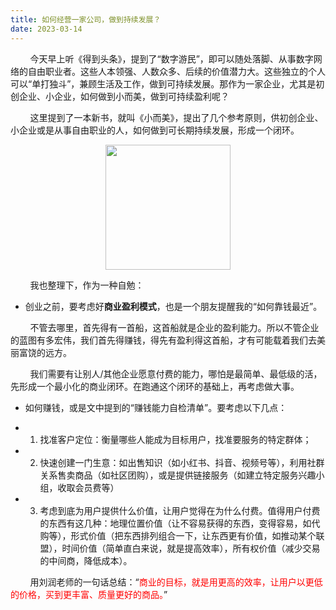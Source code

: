 ```yaml
---
title: 如何经营一家公司，做到持续发展？
date: 2023-03-14
---
```


&#160; &#160; &#160; &#160;  今天早上听《得到头条》，提到了“数字游民”，即可以随处落脚、从事数字网络的自由职业者。这些人本领强、人数众多、后续的价值潜力大。这些独立的个人可以“单打独斗”，兼顾生活及工作，做到可持续发展。那作为一家企业，尤其是初创企业、小企业，如何做到小而美，做到可持续盈利呢？

&#160; &#160; &#160; &#160;  这里提到了一本新书，就叫《小而美》，提出了几个参考原则，供初创企业、小企业或是从事自由职业的人，如何做到可长期持续发展，形成一个闭环。
<p align="center">
   <img src="https://user-images.githubusercontent.com/89500827/224884768-32ba108d-1d67-4a0b-8c14-9bad76801915.png" width=200>
</p>

&#160; &#160; &#160; &#160; 我也整理下，作为一种自勉：
- 创业之前，要考虑好**商业盈利模式**，也是一个朋友提醒我的“如何靠钱最近”。

&#160; &#160; &#160; &#160; 不管去哪里，首先得有一首船，这首船就是企业的盈利能力。所以不管企业的蓝图有多宏伟，我们首先得赚钱，得先有盈利得这首船，才有可能载着我们去美丽富饶的远方。

&#160; &#160; &#160; &#160;  我们需要有让别人/其他企业愿意付费的能力，哪怕是最简单、最低级的活，先形成一个最小化的商业闭环。在跑通这个闭环的基础上，再考虑做大事。

- 如何赚钱，或是文中提到的“赚钱能力自检清单”。要考虑以下几点：
- 1. 找准客户定位：衡量哪些人能成为目标用户，找准要服务的特定群体；

- 2. 快速创建一门生意：如出售知识（如小红书、抖音、视频号等），利用社群关系售卖商品（如社区团购），或是提供链接服务（如建立特定服务兴趣小组，收取会员费等）

- 3. 考虑到底为用户提供什么价值，让用户觉得在为什么付费。值得用户付费的东西有这几种：地理位置价值（让不容易获得的东西，变得容易，如代购等），形式价值（把东西排列组合一下，让东西更有价值，如推动某个联盟），时间价值（简单直白来说，就是提高效率），所有权价值（减少交易的中间商，降低成本）。

&#160; &#160; &#160; &#160;   用刘润老师的一句话总结：“<font color="red">商业的目标，就是用更高的效率，让用户以更低的价格，买到更丰富、质量更好的商品。</font>”

